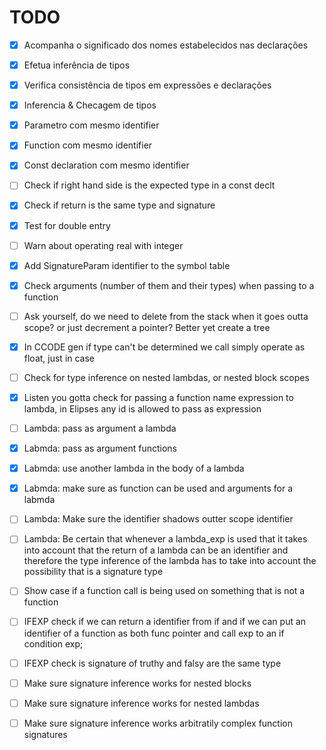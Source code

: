  # TODO
- [x] Acompanha o significado dos nomes estabelecidos
nas declarações
- [x] Efetua inferência de tipos
- [x] Verifica consistência de tipos em expressões e
declarações
- [x] Inferencia & Checagem de tipos
- [x] Parametro com mesmo identifier
- [x] Function com mesmo identifier
- [x] Const declaration com mesmo identifier
- [ ] Check if right hand side is the expected type in a const declt
- [x] Check if return is the same type and signature
- [x] Test for double entry
- [ ] Warn about operating real with integer
- [x] Add SignatureParam identifier to the symbol table
- [x] Check arguments (number of them and their types) when passing to a function
- [ ] Ask yourself, do we need to delete from the stack when it goes outta scope? or just decrement a pointer? Better yet create a tree
- [x] In CCODE gen if type can't be determined we call simply operate as float, just in case
- [ ] Check for type inference on nested lambdas, or nested block scopes
- [x] Listen you gotta check for passing a function name expression to lambda, in Elipses any id is allowed to pass as expression 

- [ ] Lambda: pass as argument a lambda
- [x] Labmda: pass as argument functions 
- [x] Labmda: use another lambda in the body of a lambda 
- [x] Labmda: make sure as function can be used and arguments for a labmda
- [ ] Lambda: Make sure the identifier shadows outter scope identifier
- [ ] Lambda: Be certain that whenever a lambda_exp is used that it takes into account that the return of a lambda can be an identifier and therefore the type inference of the lambda has to take into account the possibility that is a signature type
- [ ] Show case if a function call is being used on something that is not a function
- [ ] IFEXP check if we can return a identifier from if and if we can put an identifier of a function as both func pointer and call exp to an if condition exp;
- [ ] IFEXP check is signature of truthy and falsy are the same type
- [ ] Make sure signature inference works for nested blocks
- [ ] Make sure signature inference works for nested lambdas 
- [ ] Make sure signature inference works arbitratily complex function signatures